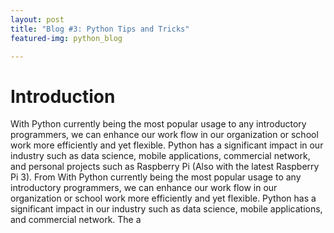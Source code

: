 ```yaml
---
layout: post
title: "Blog #3: Python Tips and Tricks"
featured-img: python_blog

---
```


# Introduction

With Python currently being the most popular usage to any introductory programmers, we can enhance our work flow in our organization or school work more efficiently and yet flexible. Python has a significant impact in our industry such as data science, mobile applications, commercial network, and personal projects such as Raspberry Pi (Also with the latest Raspberry Pi 3). From
With Python currently being the most popular usage to any introductory programmers, we can enhance our work flow in our organization or school work more efficiently and yet flexible. Python has a significant impact in our industry such as data science, mobile applications, and commercial network. The a 
